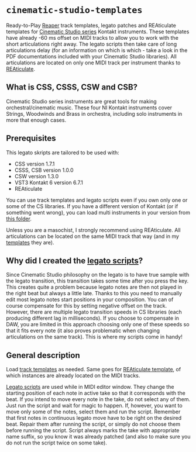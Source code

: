 # `cinematic-studio-templates`
Ready-to-Play [Reaper](https://www.reaper.fm/) track templates, legato patches and REAticulate templates for [Cinematic Studio series](https://cinematicstudioseries.com/) Kontakt instruments.
These templates have already -60 ms offset on MIDI tracks to allow you to work with the short articulations right away. The legato scripts then take care of long articulations delay (for an information on which is which - take a look in the PDF documentations included with your Cinematic Studio libraries).
All articulations are located on only one MIDI track per instrument thanks to [REAticulate](https://reaticulate.com/).

## What is CSS, CSSS, CSW and CSB? 
Cinematic Studio series instruments are great tools for making orchestral/cinematic music. These four NI Kontakt instruments cover Strings, Woodwinds and Brass in orchestra, including solo instruments in more that enough cases.

## Prerequisites
This legato skripts are tailored to be used with:
- CSS version 1.7.1
- CSSS, CSB version 1.0.0
- CSW version 1.3.0
- VST3 Kontakt 6 version 6.7.1
- REAticulate

You can use track templates and legato scripts even if you own only one or some of the CS libraries. If you have a different version of Kontakt (or if something went wrong), you can load multi instruments in your version from [this folder](https://github.com/3YY3/cinematic-studio-templates/tree/main/kontakt_multis).

Unless you are a masochist, I strongly recommend using REAticulate. All articulations can be located on the same MIDI track that way (and in my [templates](https://github.com/3YY3/cinematic-studio-templates/tree/main/track_templates) they are).

## Why did I created the [legato scripts](https://github.com/3YY3/cinematic-studio-templates/tree/main/legato_scripts)?
Since Cinematic Studio philosophy on the legato is to have true sample with the legato transition, this transition takes some time after you press the key. This creates quite a problem because legato notes are then not played in the right beat but always a little late. Thanks to this you need to manually edit most legato notes start positions in your composition. 
You can of course compensate for this by setting negative offset on the track. However, there are multiple legato transition speeds in CS libraries (each producing different lag in milliseconds). If you choose to compensate in DAW, you are limited in this approach choosing only one of these speeds so that it fits every note (it also proves problematic when changing articulations on the same track).
This is where my scripts come in handy!

## General description
Load [track templates](https://github.com/3YY3/cinematic-studio-templates/tree/main/track_templates) as needed. Same goes for [REAticulate template](https://github.com/3YY3/cinematic-studio-templates/blob/main/Reaticulate.reabank), of which instances are already located on the MIDI tracks.

[Legato scripts](https://github.com/3YY3/cinematic-studio-templates/tree/main/legato_scripts) are used while in MIDI editor window. They change the starting position of each note in active take so that it corresponds with the beat.
If you intend to move every note in the take, do not select any of them. Just run the script and wait for magic to happen. If, however, you want to move only some of the notes, select them and run the script.
Remember that first notes in continuous legato move have to be right on the desired beat. Repair them after running the script, or simply do not choose them before running the script.
Script always marks the take with appropriate name suffix, so you know it was already patched (and also to make sure you do not run the script twice on some take).
